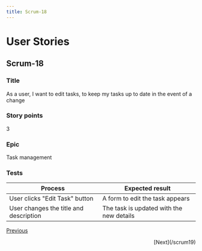 ```yaml
---
title: Scrum-18
---
```


# User Stories

## Scrum-18

### Title
As a user, I want to edit tasks, to keep my tasks up to date in the event of a change

### Story points
3

### Epic
Task management

### Tests
| Process                                 | Expected result                                              |
| --------------------------------------- | ------------------------------------------------------------ |
| User clicks "Edit Task" button          | A form to edit the task appears                              |
| User changes the title and description  | The task is updated with the new details                     |  

[Previous](/scrum17)
<p align="right">
    [Next](/scrum19)
</p>
